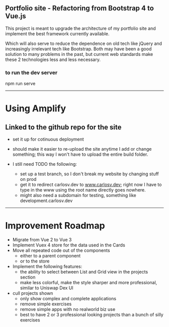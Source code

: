## Portfolio site - Refactoring from Bootstrap 4 to Vue.js

This project is meant to upgrade the architecture of my portfolio site and implement the best framework currently available.

Which will also serve to reduce the dependence on old tech like jQuery and increasingly irrelevant tech like Bootstrap. Both may have been a good solution to many problems in the past, but current web standards make these 2 technologies less and less necessary.


### to run the dev server
npm run serve


-----------------------------------------------------------------------------


# Using Amplify

## Linked to the github repo for the site

- set it up for cotinuous deployment
- should make it easier to re-upload the site anytime I add or change something; this way I won't have to upload the entire build folder.

- I still need TODO the following:
  - set up a test branch, so I don't break my website by changing stuff on prod
  - get it to redirect carlosv.dev to www.carlosv.dev; right now I have to type in the www using the root name directly goes nowhere.
  - might also need a subdomain for testing, something like development.carlosv.dev


-----------------------------------------------------------------------------

# Improvement Roadmap

- Migrate from Vue 2 to Vue 3
- Implement Vuex 4 store for the data used in the Cards
- Move all repeated code out of the components
  - either to a parent component 
  - or to the store
- Implement the following features:
  - the ability to select between List and Grid view in the projects section
  - make less colorful, make the style sharper and more professional, similar to Uniswap Dex UI
- cull projects shown
  - only show complex and complete applications
  - remove simple exercises
  - remove simple apps with no realworld biz use
  - best to have 2 or 3 professional looking projects than a bunch of silly exercises